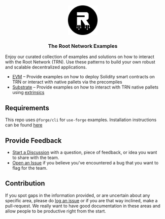 <p align="center">
    <img src="./.github/logo.png" height="96">
    <h3 align="center">The Root Network Examples</h3>
</p>

Enjoy our curated collection of examples and solutions on how to interact with the Root Network (TRN). Use these patterns to build your own robust and scalable decentralized applications.

- [EVM](/examples/evm) – Provide examples on how to deploy Solidity smart contracts on TRN or interact with native pallets via the precompiles
- [Substrate](/examples/substrate) – Provide examples on how to interact with TRN native pallets using [extrinsics](https://docs.substrate.io/learn/transaction-types/)

## Requirements

This repo uses `@forge/cli` for `use-forge` examples. Installation instructions can be found [here](https://www.npmjs.com/package/@forge/cli)

## Provide Feedback

- [Start a Discussion](https://github.com/futureversecom/trn-examples/discussions) with a question, piece of feedback, or idea you want to share with the team.
- [Open an Issue](https://github.com/futureversecom/trn-examples/issues) if you believe you've encountered a bug that you want to flag for the team.

## Contribution

If you spot gaps in the information provided, or are uncertain about any specific area, please do [log an issue](https://github.com/futureversecom/trn-examples/issues) or if you are that way inclined, make a pull-request. We really want to have good documentation in these areas and allow people to be productive right from the start.
